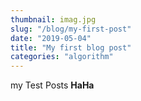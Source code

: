 ```yaml
---
thumbnail: imag.jpg
slug: "/blog/my-first-post"
date: "2019-05-04"
title: "My first blog post"
categories: "algorithm"
---
```


my Test Posts <strong>HaHa</strong>

